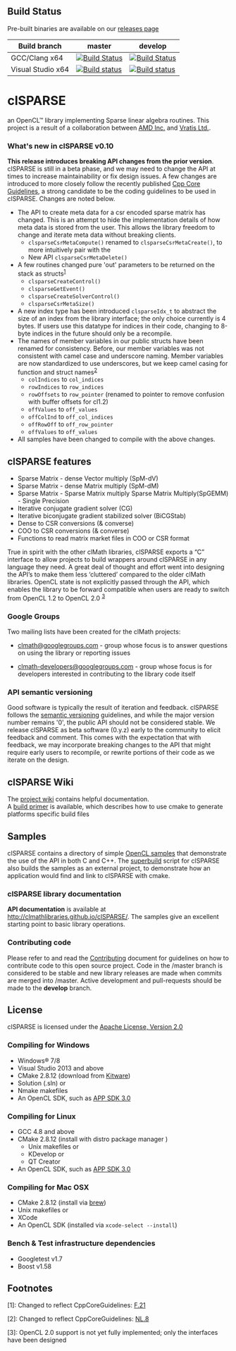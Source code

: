 ## Build Status
Pre-built binaries are available on our [releases page](https://github.com/clMathLibraries/clSPARSE/releases)

| Build branch | master | develop |
|-----|-----|-----|
| GCC/Clang x64 | [![Build Status](https://travis-ci.org/clMathLibraries/clSPARSE.svg?branch=master)](https://travis-ci.org/clMathLibraries/clSPARSE/branches) | [![Build Status](https://travis-ci.org/clMathLibraries/clSPARSE.svg?branch=develop)](https://travis-ci.org/clMathLibraries/clSPARSE/branches) |
| Visual Studio x64 |[![Build status](https://ci.appveyor.com/api/projects/status/93518qe0efy6n7fy/branch/master?svg=true)](https://ci.appveyor.com/project/kknox/clsparse-otonj/branch/master) |[![Build status](https://ci.appveyor.com/api/projects/status/93518qe0efy6n7fy/branch/develop?svg=true)](https://ci.appveyor.com/project/kknox/clsparse-otonj/branch/develop) |

# clSPARSE
an OpenCL&trade; library implementing Sparse linear algebra routines.  This project is a result of
a collaboration between [AMD Inc.](http://www.amd.com/) and
[Vratis Ltd.](http://www.vratis.com/).

### What's new in clSPARSE **v0.10**
**This release introduces breaking API changes from the prior version**.  clSPARSE is still in a beta phase, and we may need to change the API at times to increase maintainability or fix design issues.  A few changes are introduced to more closely follow the recently published [Cpp Core Guidelines](http://isocpp.github.io/CppCoreGuidelines/CppCoreGuidelines.html), a strong candidate to be the coding guidelines to be used in clSPARSE.  Changes are noted below.
- The API to create meta data for a csr encoded sparse matrix has changed.  This is an attempt to hide the implementation details of how meta data is stored from the user.  This allows the library freedom to change and iterate meta data without breaking clients.
  - `clsparseCsrMetaCompute()` renamed to `clsparseCsrMetaCreate()`, to more intuitively pair with the
  - New API `clsparseCsrMetaDelete()`
- A few routines changed pure 'out' parameters to be returned on the stack as structs<sup>[1](#return-tuple)</sup>
  - `clsparseCreateControl()`
  - `clsparseGetEvent()`
  - `clsparseCreateSolverControl()`
  - `clsparseCsrMetaSize()`
- A new index type has been introduced `clsparseIdx_t` to abstract the size of an index from the library interface; the only choice currently is 4 bytes.  If users use this datatype for indices in their code, changing to 8-byte indices in the future should only be a recompile.
- The names of member variables in our public structs have been renamed for consistency.  Before, our member variables was not consistent with camel case and underscore naming.  Member variables are now standardized to use underscores, but we keep camel casing for function and struct names<sup>[2](#consistent-naming)</sup>
  - `colIndices` to `col_indices`
  - `rowIndices` to `row_indices`
  - `rowOffsets` to `row_pointer` (renamed to pointer to remove confusion with buffer offsets for cl1.2)
  - `offValues` to `off_values`
  - `offColInd` to `off_col_indices`
  - `offRowOff` to `off_row_pointer`
  - `offValues` to `off_values`
- All samples have been changed to compile with the above changes.


## clSPARSE features
-  Sparse Matrix - dense Vector multiply (SpM-dV)
-  Sparse Matrix - dense Matrix multiply (SpM-dM)
-  Sparse Matrix - Sparse Matrix multiply Sparse Matrix Multiply(SpGEMM) - Single Precision
-  Iterative conjugate gradient solver (CG)
-  Iterative biconjugate gradient stabilized solver (BiCGStab)
-  Dense to CSR conversions (& converse)
-  COO to CSR conversions (& converse)
-  Functions to read matrix market files in COO or CSR format

True in spirit with the other clMath libraries, clSPARSE exports a “C” interface to allow
projects to build wrappers around clSPARSE in any language they need.  A great deal
of thought and effort went into designing the API’s to make them less ‘cluttered’
compared to the older clMath libraries.  OpenCL state is not explicitly passed
through the API, which enables the library to be forward compatible when users are
ready to switch from OpenCL 1.2 to OpenCL 2.0 <sup>[3](#opencl-2)</sup>

### Google Groups
Two mailing lists have been created for the clMath projects:

-   clmath@googlegroups.com - group whose focus is to answer
    questions on using the library or reporting issues

-   clmath-developers@googlegroups.com - group whose focus is for
    developers interested in contributing to the library code itself

### API semantic versioning
Good software is typically the result of iteration and feedback.  clSPARSE follows the
[semantic versioning](http://semver.org/) guidelines, and while the major version
number remains '0', the public API should not be considered stable.  We release
clSPARSE as beta software (0.y.z) early to the community to elicit feedback and
comment.  This comes with the expectation that with feedback, we may incorporate
breaking changes to the API that might require early users to recompile, or rewrite
portions of their code as we iterate on the design.

## clSPARSE Wiki
The [project wiki](https://github.com/clMathLibraries/clSPARSE/wiki) contains helpful documentation.  
A [build primer](https://github.com/clMathLibraries/clSPARSE/wiki/Build) is available,
which describes how to use cmake to generate platforms specific build files

## Samples
clSPARSE contains a directory of simple [OpenCL samples](./samples) that demonstrate the use
of the API in both C and C++.  The [superbuild](http://www.kitware.com/media/html/BuildingExternalProjectsWithCMake2.8.html)
script for clSPARSE also builds the samples as an external project, to demonstrate
how an application would find and link to clSPARSE with cmake.

### clSPARSE library documentation
**API documentation** is available at http://clmathlibraries.github.io/clSPARSE/. The samples give an excellent
starting point to basic library operations.

### Contributing code
Please refer to and read the [Contributing](CONTRIBUTING.md) document for guidelines on
how to contribute code to this open source project. Code in the
/master branch is considered to be stable and new library releases are made
when commits are merged into /master.  Active development and pull-requests should
be made to the **develop** branch.

## License
clSPARSE is licensed under the [Apache License, Version 2.0](http://www.apache.org/licenses/LICENSE-2.0)

### Compiling for Windows
-  Windows&reg; 7/8
-  Visual Studio 2013 and above
-  CMake 2.8.12 (download from [Kitware](http://www.cmake.org/download/))
  -  Solution (.sln) or
  -  Nmake makefiles
-  An OpenCL SDK, such as [APP SDK 3.0](http://developer.amd.com/tools-and-sdks/opencl-zone/amd-accelerated-parallel-processing-app-sdk/)

### Compiling for Linux
-  GCC 4.8 and above
-  CMake 2.8.12 (install with distro package manager )
   -  Unix makefiles or
   -  KDevelop or
   -  QT Creator
-  An OpenCL SDK, such as [APP SDK 3.0](http://developer.amd.com/tools-and-sdks/opencl-zone/amd-accelerated-parallel-processing-app-sdk/)

### Compiling for Mac OSX
-   CMake 2.8.12 (install via [brew](http://brew.sh/))
   -  Unix makefiles or
   -  XCode
- An OpenCL SDK (installed via `xcode-select --install`)

### Bench & Test infrastructure dependencies
-   Googletest v1.7
-   Boost v1.58

## Footnotes
<a name="return-tuple">[1]</a>: Changed to reflect CppCoreGuidelines: [F.21](http://isocpp.github.io/CppCoreGuidelines/CppCoreGuidelines.html#a-namerf-out-multia-f21-to-return-multiple-out-values-prefer-returning-a-tuple-or-struct)

<a name="consistent-naming">[2]</a>: Changed to reflect CppCoreGuidelines: [NL.8](http://isocpp.github.io/CppCoreGuidelines/CppCoreGuidelines.html#a-namerl-namea-nl8-use-a-consistent-naming-style)

<a name="opencl-2">[3]</a>: OpenCL 2.0 support is not yet fully implemented; only the interfaces have been designed
